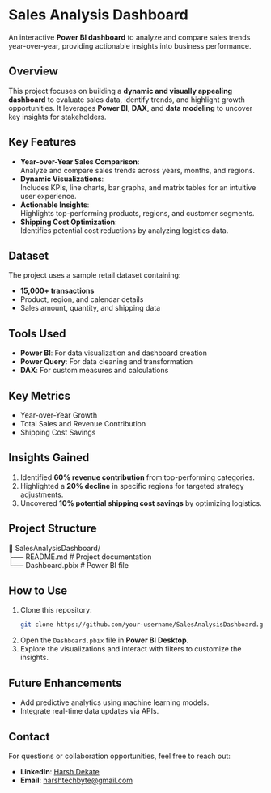 # Sales Analysis Dashboard  
An interactive **Power BI dashboard** to analyze and compare sales trends year-over-year, providing actionable insights into business performance.  

## Overview  
This project focuses on building a **dynamic and visually appealing dashboard** to evaluate sales data, identify trends, and highlight growth opportunities. It leverages **Power BI**, **DAX**, and **data modeling** to uncover key insights for stakeholders.  

## Key Features  
- **Year-over-Year Sales Comparison**:  
  Analyze and compare sales trends across years, months, and regions.  
- **Dynamic Visualizations**:  
  Includes KPIs, line charts, bar graphs, and matrix tables for an intuitive user experience.  
- **Actionable Insights**:  
  Highlights top-performing products, regions, and customer segments.  
- **Shipping Cost Optimization**:  
  Identifies potential cost reductions by analyzing logistics data.  

## Dataset  
The project uses a sample retail dataset containing:  
- **15,000+ transactions**  
- Product, region, and calendar details  
- Sales amount, quantity, and shipping data  

## Tools Used  
- **Power BI**: For data visualization and dashboard creation  
- **Power Query**: For data cleaning and transformation  
- **DAX**: For custom measures and calculations  

## Key Metrics  
- Year-over-Year Growth  
- Total Sales and Revenue Contribution  
- Shipping Cost Savings  

## Insights Gained  
1. Identified **60% revenue contribution** from top-performing categories.  
2. Highlighted a **20% decline** in specific regions for targeted strategy adjustments.  
3. Uncovered **10% potential shipping cost savings** by optimizing logistics.  

## Project Structure  

📂 SalesAnalysisDashboard/  
├── README.md         # Project documentation  
└── Dashboard.pbix    # Power BI file  
  

## How to Use  
1. Clone this repository:  
   ```bash  
   git clone https://github.com/your-username/SalesAnalysisDashboard.git  
   ```  
2. Open the `Dashboard.pbix` file in **Power BI Desktop**.  
3. Explore the visualizations and interact with filters to customize the insights.  

## Future Enhancements  
- Add predictive analytics using machine learning models.  
- Integrate real-time data updates via APIs.  

## Contact  
For questions or collaboration opportunities, feel free to reach out:  
- **LinkedIn**: [Harsh Dekate](https://linkedin.com/in/harsh-dekate-b54745237)  
- **Email**: harshtechbyte@gmail.com  
